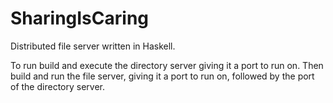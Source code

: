 # SharingIsCaring
Distributed file server written in Haskell.

To run build and execute the directory server giving it a port to run on. Then build and run the file server, 
giving it a port to run on, followed by the port of the directory server.

